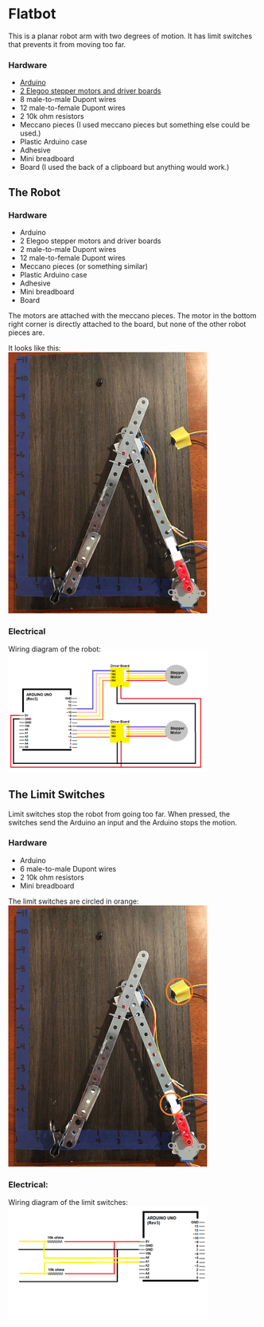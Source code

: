 # Flatbot
This is a planar robot arm with two degrees of motion. It has limit switches that prevents it from moving too far.  
   
### Hardware
* [Arduino](https://www.amazon.com/ELEGOO-Board-ATmega328P-ATMEGA16U2-Compliant/dp/B01EWOE0UU)
* [2 Elegoo stepper motors and driver boards](https://www.amazon.com/ELEGOO-28BYJ-48-ULN2003-Stepper-Arduino/dp/B01CP18J4A/ref=sr_1_1_sspa?dchild=1&keywords=elegoo+stepper+motor&qid=1595258380&sr=8-1-spons&psc=1&spLa=ZW5jcnlwdGVkUXVhbGlmaWVyPUEzNldLMlFQVDZJMjBCJmVuY3J5cHRlZElkPUEwOTU5MzEwMjFMM0tTUlQ0N01ZJmVuY3J5cHRlZEFkSWQ9QTAyNDcwOTYxOEZXUEFWRU9ORkdKJndpZGdldE5hbWU9c3BfYXRmJmFjdGlvbj1jbGlja1JlZGlyZWN0JmRvTm90TG9nQ2xpY2s9dHJ1ZQ==)
* 8 male-to-male Dupont wires
* 12 male-to-female Dupont wires
* 2 10k ohm resistors
* Meccano pieces (I used meccano pieces but something else could be used.)
* Plastic Arduino case
* Adhesive
* Mini breadboard
* Board (I used the back of a clipboard but anything would work.)
  
## The Robot
### Hardware
* Arduino
* 2 Elegoo stepper motors and driver boards
* 2 male-to-male Dupont wires
* 12 male-to-female Dupont wires
* Meccano pieces (or something similar)
* Plastic Arduino case
* Adhesive
* Mini breadboard
* Board 
  
The motors are attached with the meccano pieces. The motor in the bottom right corner is directly attached to the board, but none of the other robot pieces are.  

It looks like this:  
<img src="https://github.com/zprevost/arduino/blob/master/sketch/flatbot/flatbot.JPG" width="400" />
### Electrical
Wiring diagram of the robot:  
<img src="https://github.com/zprevost/arduino/blob/master/sketch/flatbot/flatbot_arm_wiring_diagram.png" width="400" />
  
## The Limit Switches  
Limit switches stop the robot from going too far. When pressed, the switches send the Arduino an input and the Arduino stops the motion.
  
### Hardware 
* Arduino
* 6 male-to-male Dupont wires
* 2 10k ohm resistors
* Mini breadboard 

The limit switches are circled in orange:  
<img src="https://github.com/zprevost/arduino/blob/master/sketch/flatbot/limit_switches_circled.jpg" width="400" /> 
### Electrical:  
Wiring diagram of the limit switches:  
<img src="https://github.com/zprevost/arduino/blob/master/sketch/flatbot/limit_switches_wiring.png" width="400" />
